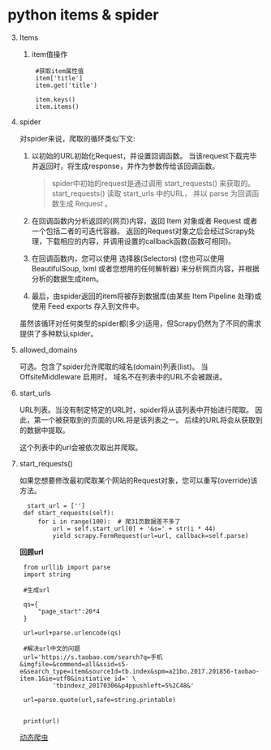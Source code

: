 # python items & spider

3. Items

	1. item值操作
			
			#获取item属性值
			item['title']
			item.get('title')
			
			item.keys()
			item.items()
			

2. spider

	对spider来说，爬取的循环类似下文:

	1. 以初始的URL初始化Request，并设置回调函数。 当该request下载完毕并返回时，将生成response，并作为参数传给该回调函数。

		>spider中初始的request是通过调用 start_requests() 来获取的。 
		start_requests() 读取 start_urls 中的URL， 并以 parse 为回调函数生成 Request 。
	
	3. 在回调函数内分析返回的(网页)内容，返回 Item 对象或者 Request 或者一个包括二者的可迭代容器。 返回的Request对象之后会经过Scrapy处理，下载相应的内容，并调用设置的callback函数(函数可相同)。
	4. 在回调函数内，您可以使用 选择器(Selectors) (您也可以使用BeautifulSoup, lxml 或者您想用的任何解析器) 来分析网页内容，并根据分析的数据生成item。
	5. 最后，由spider返回的item将被存到数据库(由某些 Item Pipeline 处理)或使用 Feed exports 存入到文件中。
	
	虽然该循环对任何类型的spider都(多少)适用，但Scrapy仍然为了不同的需求提供了多种默认spider。 

2. allowed_domains


	可选。包含了spider允许爬取的域名(domain)列表(list)。 当 OffsiteMiddleware 启用时， 域名不在列表中的URL不会被跟进。
	
3. start_urls

	URL列表。当没有制定特定的URL时，spider将从该列表中开始进行爬取。 因此，第一个被获取到的页面的URL将是该列表之一。 后续的URL将会从获取到的数据中提取。
	
	这个列表中的url会被依次取出并爬取。
3. start_requests()

	如果您想要修改最初爬取某个网站的Request对象，您可以重写(override)该方法。
	
		 start_url = ['']
	    def start_requests(self):
	        for i in range(100):  # 爬31页数据差不多了
	            url = self.start_url[0] + '&s=' + str(i * 44)
	            yield scrapy.FormRequest(url=url, callback=self.parse)
	            
	**回顾url**
	
		from urllib import parse
		import string
		
		#生成url
		
		qs={
		    "page_start":20*4
		}
		
		url=url+parse.urlencode(qs)
		
		#解决url中文的问题
		url='https://s.taobao.com/search?q=手机&imgfile=&commend=all&ssid=s5-e&search_type=item&sourceId=tb.index&spm=a21bo.2017.201856-taobao-item.1&ie=utf8&initiative_id=' \
		        'tbindexz_20170306&p4ppushleft=5%2C48&'
		
		url=parse.quote(url,safe=string.printable)
		
		
		print(url)


	[动态爬虫](https://blog.csdn.net/sdulsj/article/details/52984824)


